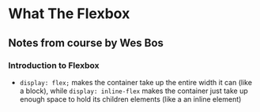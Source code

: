 # What The Flexbox
## Notes from course by Wes Bos

### Introduction to Flexbox
* `display: flex;` makes the container take up the entire width it can (like a block), while `display: inline-flex` makes the container just take up enough space to hold its children elements (like a an inline element)